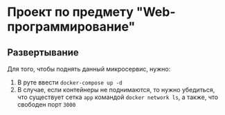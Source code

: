 # Проект по предмету "Web-программирование"


## Развертывание

Для того, чтобы поднять данный микросервис, нужно:

1. В руте ввести `docker-compose up -d`
2. В случае, если контейнеры не поднимаются, то нужно убедиться,
   что существует сетка `app` командой `docker network ls`, а также, что свободен порт `3000`